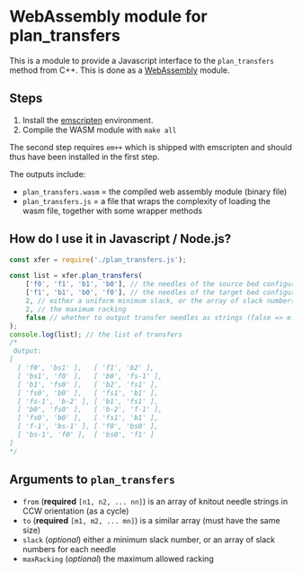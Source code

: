 # WebAssembly module for plan_transfers

This is a module to provide a Javascript interface to the `plan_transfers` method from C++.
This is done as a [WebAssembly](https://developer.mozilla.org/en-US/docs/WebAssembly) module.

## Steps

1. Install the [emscripten](https://emscripten.org/docs/getting_started/downloads.html) environment.
2. Compile the WASM module with `make all`

The second step requires `em++` which is shipped with emscripten and should thus have been installed in the first step.

The outputs include:
* `plan_transfers.wasm` = the compiled web assembly module (binary file)
* `plan_transfers.js` = a file that wraps the complexity of loading the wasm file, together with some wrapper methods

## How do I use it in Javascript / Node.js?

```js
const xfer = require('./plan_transfers.js');

const list = xfer.plan_transfers(
    ['f0', 'f1', 'b1', 'b0'], // the needles of the source bed configuration (cycle must be CCW)
    ['f1', 'b1', 'b0', 'f0'], // the needles of the target bed configuration (cycle must be CCW)
    2, // either a uniform minimum slack, or the array of slack numbers
    2, // the maximum racking
    false // whether to output transfer needles as strings (false => e.g. 'f1') or arrays (true => e.g. ['f', 1])
);
console.log(list); // the list of transfers
/*
 Output:
[
  [ 'f0', 'bs1' ],   [ 'f1', 'b2' ],
  [ 'bs1', 'f0' ],   [ 'b0', 'fs-1' ],
  [ 'b1', 'fs0' ],   [ 'b2', 'fs1' ],
  [ 'fs0', 'b0' ],   [ 'fs1', 'b1' ],
  [ 'fs-1', 'b-2' ], [ 'b1', 'fs1' ],
  [ 'b0', 'fs0' ],   [ 'b-2', 'f-1' ],
  [ 'fs0', 'b0' ],   [ 'fs1', 'b1' ],
  [ 'f-1', 'bs-1' ], [ 'f0', 'bs0' ],
  [ 'bs-1', 'f0' ],  [ 'bs0', 'f1' ]
]
*/
``` 

## Arguments to `plan_transfers`

* `from` (**required** `[n1, n2, ... nn]`) is an array of knitout needle strings in CCW orientation (as a cycle)
* `to` (**required** `[m1, m2, ... mn]`) is a similar array (must have the same size)
* `slack` (*optional*) either a minimum slack number, or an array of slack numbers for each needle
* `maxRacking` (*optional*) the maximum allowed racking
